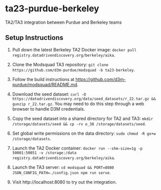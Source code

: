 # ta23-purdue-berkeley
TA2/TA3 integration between Purdue and Berkeley teams

## Setup Instructions

1. Pull down the latest Berkeley TA2 Docker image: `docker pull
   registry.datadrivendiscovery.org/berkeley/aika`.

2. Clone the Modsquad TA3 repository: `git clone
   https://github.com/d3m-purdue/modsquad -b ta23-berkeley`.

3. Follow the build instructions at
   https://github.com/d3m-purdue/modsquad/README.md.

4. Download the seed dataset: `curl -O
   https://datadrivendiscovery.org/data/seed_datasets/r_22.tar.gz && gunzip
r_22.tar.gz`.  You may need to do this step through a web browser to handle D3M
credentials.

5. Copy the seed dataset into a shared directory for TA2 and TA3: `mkdir
   /storage/datasets/seed && cp -rv o_38 /storage/datasets/seed`.

6. Set global write permissions on the data directory: `sudo chmod -R go+w
   /storage/datasets`.

7. Launch the TA2 Docker container: `docker run --shm-size=1g -p 50001:50051 -v
   /storage:/data registry.datadrivendiscovery.org/berkeley/aika`.

8. Launch the TA3 server: `cd modsquad && PORT=8080
   JSON_CONFIG_PATH=./config.json npm run serve`.

9. Visit http://localhost:8080 to try out the integration.
